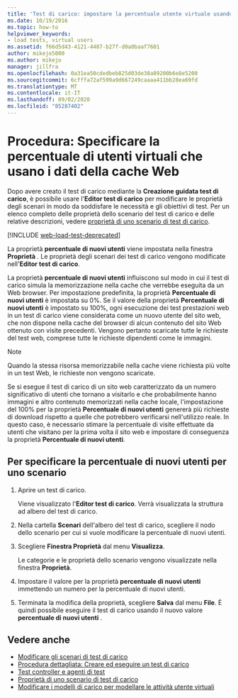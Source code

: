 ```yaml
---
title: 'Test di carico: impostare la percentuale utente virtuale usando i dati della cache Web'
ms.date: 10/19/2016
ms.topic: how-to
helpviewer_keywords:
- load tests, virtual users
ms.assetid: f66d5d43-4121-4487-b27f-d0a0baaf7601
author: mikejo5000
ms.author: mikejo
manager: jillfra
ms.openlocfilehash: 0a31ea50cdedbeb825d03de38a89200b6e8e5200
ms.sourcegitcommit: 6cfffa72af599a9d667249caaaa411bb28ea69fd
ms.translationtype: MT
ms.contentlocale: it-IT
ms.lasthandoff: 09/02/2020
ms.locfileid: "85287402"
---
```

# <a name="how-to-specify-the-percentage-of-virtual-users-that-use-web-cache-data"></a>Procedura: Specificare la percentuale di utenti virtuali che usano i dati della cache Web

Dopo avere creato il test di carico mediante la **Creazione guidata test di carico**, è possibile usare l'**Editor test di carico** per modificare le proprietà degli scenari in modo da soddisfare le necessità e gli obiettivi di test. Per un elenco completo delle proprietà dello scenario del test di carico e delle relative descrizioni, vedere [proprietà di uno scenario di test di carico](../test/load-test-scenario-properties.md).

[!INCLUDE [web-load-test-deprecated](includes/web-load-test-deprecated.md)]

La proprietà **percentuale di nuovi utenti** viene impostata nella finestra **Proprietà** . Le proprietà degli scenari dei test di carico vengono modificate nell'**Editor test di carico**.

La proprietà **percentuale di nuovi utenti** influiscono sul modo in cui il test di carico simula la memorizzazione nella cache che verrebbe eseguita da un Web browser. Per impostazione predefinita, la proprietà **Percentuale di nuovi utenti** è impostata su 0%. Se il valore della proprietà **Percentuale di nuovi utenti** è impostato su 100%, ogni esecuzione dei test prestazioni web in un test di carico viene considerata come un nuovo utente del sito web, che non dispone nella cache del browser di alcun contenuto del sito Web ottenuto con visite precedenti. Vengono pertanto scaricate tutte le richieste del test web, comprese tutte le richieste dipendenti come le immagini.

> [!NOTE]
> Quando la stessa risorsa memorizzabile nella cache viene richiesta più volte in un test Web, le richieste non vengono scaricate.

Se si esegue il test di carico di un sito web caratterizzato da un numero significativo di utenti che tornano a visitarlo e che probabilmente hanno immagini e altro contenuto memorizzati nella cache locale, l'impostazione del 100% per la proprietà **Percentuale di nuovi utenti** genererà più richieste di download rispetto a quelle che potrebbero verificarsi nell'utilizzo reale. In questo caso, è necessario stimare la percentuale di visite effettuate da utenti che visitano per la prima volta il sito web e impostare di conseguenza la proprietà **Percentuale di nuovi utenti**.

## <a name="to-specify-the-percentage-of-new-users-for-a-scenario"></a>Per specificare la percentuale di nuovi utenti per uno scenario

1. Aprire un test di carico.

     Viene visualizzato l'**Editor test di carico**. Verrà visualizzata la struttura ad albero del test di carico.

2. Nella cartella **Scenari** dell'albero del test di carico, scegliere il nodo dello scenario per cui si vuole modificare la percentuale di nuovi utenti.

3. Scegliere **Finestra Proprietà** dal menu **Visualizza**.

     Le categorie e le proprietà dello scenario vengono visualizzate nella finestra **Proprietà**.

4. Impostare il valore per la proprietà **percentuale di nuovi utenti** immettendo un numero per la percentuale di nuovi utenti.

5. Terminata la modifica della proprietà, scegliere **Salva** dal menu **File**. È quindi possibile eseguire il test di carico usando il nuovo valore **percentuale di nuovi utenti** .

## <a name="see-also"></a>Vedere anche

- [Modificare gli scenari di test di carico](../test/edit-load-test-scenarios.md)
- [Procedura dettagliata: Creare ed eseguire un test di carico](../test/walkthrough-create-and-run-a-load-test.md)
- [Test controller e agenti di test](configure-test-agents-and-controllers-for-load-tests.md)
- [Proprietà di uno scenario di test di carico](../test/load-test-scenario-properties.md)
- [Modificare i modelli di carico per modellare le attività utente virtuali](../test/edit-load-patterns-to-model-virtual-user-activities.md)
